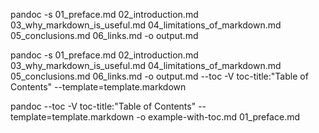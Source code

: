 pandoc -s 01_preface.md 02_introduction.md 03_why_markdown_is_useful.md 04_limitations_of_markdown.md 05_conclusions.md 06_links.md -o output.md

pandoc -s 01_preface.md 02_introduction.md 03_why_markdown_is_useful.md 04_limitations_of_markdown.md 05_conclusions.md 06_links.md -o output.md --toc -V toc-title:"Table of Contents" --template=template.markdown

pandoc --toc -V toc-title:"Table of Contents" --template=template.markdown -o example-with-toc.md 01_preface.md